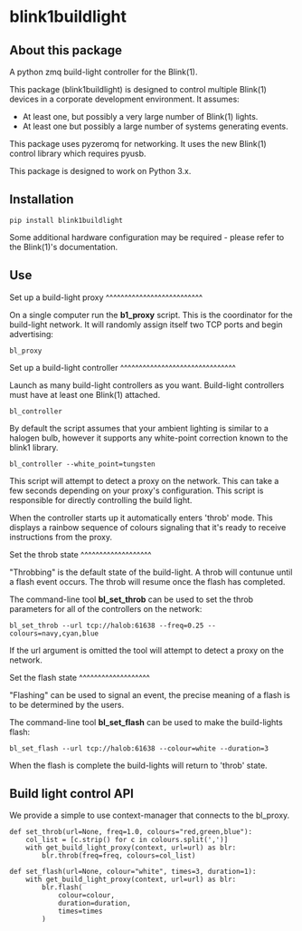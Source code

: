 blink1buildlight
================

About this package
------------------

A python zmq build-light controller for the Blink(1).

This package (blink1buildlight) is designed to control multiple Blink(1) devices in a corporate development environment. It assumes:
* At least one, but possibly a very large number of Blink(1) lights.
* At least one but possibly a large number of systems generating events.

This package uses pyzeromq for networking. It uses the new Blink(1) control library which requires pyusb.

This package is designed to work on Python 3.x.

Installation
------------

    pip install blink1buildlight
    
Some additional hardware configuration may be required - please refer to the Blink(1)'s documentation.

Use
---

Set up a build-light proxy
^^^^^^^^^^^^^^^^^^^^^^^^^^

On a single computer run the **b1_proxy** script. This is the coordinator for the build-light network. It will randomly
assign itself two TCP ports and begin advertising:

    bl_proxy
   
Set up a build-light controller
^^^^^^^^^^^^^^^^^^^^^^^^^^^^^^^
   
Launch as many build-light controllers as you want. Build-light controllers must have at least one Blink(1) attached.
 
    bl_controller
    
By default the script assumes that your ambient lighting is similar to a halogen bulb, however it supports any white-point
correction known to the blink1 library.

    bl_controller --white_point=tungsten
    
This script will attempt to detect a proxy on the network. This can take a few seconds depending on your proxy's configuration.
This script is responsible for directly controlling the build light.

When the controller starts up it automatically enters 'throb' mode. This displays a rainbow sequence of colours signaling
that it's ready to receive instructions from the proxy.

Set the throb state
^^^^^^^^^^^^^^^^^^^

"Throbbing" is the default state of the build-light. A throb will contunue until a flash event occurs. The throb will resume
once the flash has completed.

The command-line tool **bl_set_throb** can be used to set the throb parameters for all of the controllers on the network:

    bl_set_throb --url tcp://halob:61638 --freq=0.25 --colours=navy,cyan,blue
    
If the url argument is omitted the tool will attempt to detect a proxy on the network. 

Set the flash state
^^^^^^^^^^^^^^^^^^^

"Flashing" can be used to signal an event, the precise meaning of a flash is to be determined by the users.

The command-line tool **bl_set_flash** can be used to make the build-lights flash:

    bl_set_flash --url tcp://halob:61638 --colour=white --duration=3
    
When the flash is complete the build-lights will return to 'throb' state.

Build light control API
-----------------------

We provide a simple to use context-manager that connects to the bl_proxy. 

    def set_throb(url=None, freq=1.0, colours="red,green,blue"):
        col_list = [c.strip() for c in colours.split(',')]
        with get_build_light_proxy(context, url=url) as blr:
            blr.throb(freq=freq, colours=col_list)
            
    def set_flash(url=None, colour="white", times=3, duration=1):
        with get_build_light_proxy(context, url=url) as blr:
            blr.flash(
                colour=colour,
                duration=duration,
                times=times
            )